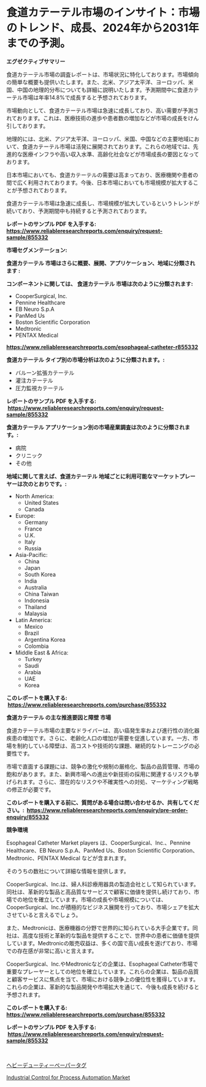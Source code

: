 <p><h1>食道カテーテル市場のインサイト：市場のトレンド、成長、2024年から2031年までの予測。</h1></p><p><strong>エグゼクティブサマリー</strong></p>
<p><p>食道カテーテル市場の調査レポートは、市場状況に特化しております。市場傾向の簡単な概要も提供いたします。また、北米、アジア太平洋、ヨーロッパ、米国、中国の地理的分布についても詳細に説明いたします。予測期間中に食道カテーテル市場は年率14.8%で成長すると予想されております。</p><p>市場動向として、食道カテーテル市場は急速に成長しており、高い需要が予測されております。これは、医療技術の進歩や患者数の増加などが市場の成長をけん引しております。</p><p>地理的には、北米、アジア太平洋、ヨーロッパ、米国、中国などの主要地域において、食道カテーテル市場は活発に展開されております。これらの地域では、先進的な医療インフラや高い収入水準、高齢化社会などが市場成長の要因となっております。</p><p>日本市場においても、食道カテーテルの需要は高まっており、医療機関や患者の間で広く利用されております。今後、日本市場においても市場規模が拡大することが予想されております。</p><p>食道カテーテル市場は急速に成長し、市場規模が拡大しているというトレンドが続いており、予測期間中も持続すると予測されております。</p></p>
<p><strong>レポートのサンプル PDF を入手する: <a href="https://www.reliableresearchreports.com/enquiry/request-sample/855332">https://www.reliableresearchreports.com/enquiry/request-sample/855332</a></strong></p>
<p><strong>市場セグメンテーション:</strong></p>
<p><strong> 食道カテーテル 市場はさらに概要、展開、アプリケーション、地域に分類されます :</strong></p>
<p><strong>コンポーネントに関しては、 食道カテーテル 市場は次のように分類されます: &nbsp;</strong></p>
<p><ul><li>CooperSurgical, Inc.</li><li>Pennine Healthcare</li><li>EB Neuro S.p.A</li><li>PanMed Us</li><li>Boston Scientific Corporation</li><li>Medtronic</li><li>PENTAX Medical</li></ul></p>
<p><strong><a href="https://www.reliableresearchreports.com/esophageal-catheter-r855332">https://www.reliableresearchreports.com/esophageal-catheter-r855332</a></strong></p>
<p><strong> 食道カテーテル タイプ別の市場分析は次のように分類されます。:</strong></p>
<p><ul><li>バルーン拡張カテーテル</li><li>灌注カテーテル</li><li>圧力監視カテーテル</li></ul></p>
<p><strong>レポートのサンプル PDF を入手する: &nbsp;<a href="https://www.reliableresearchreports.com/enquiry/request-sample/855332">https://www.reliableresearchreports.com/enquiry/request-sample/855332</a></strong></p>
<p><strong> 食道カテーテル アプリケーション別の市場産業調査は次のように分類されます。:</strong></p>
<p><ul><li>病院</li><li>クリニック</li><li>その他</li></ul></p>
<p><strong>地域に関して言えば、食道カテーテル 地域ごとに利用可能なマーケットプレーヤーは次のとおりです。:</strong></p>
<p><ul>
    <li>
        North America:
        <ul>
            <li>United States</li>
            <li>Canada</li>
        </ul>
    </li>
    <li>
        Europe:
        <ul>
            <li>Germany</li>
            <li>France</li>
            <li>U.K.</li>
            <li>Italy</li>
            <li>Russia</li>
        </ul>
    </li>
    <li>
        Asia-Pacific:
        <ul>
            <li>China</li>
            <li>Japan</li>
            <li>South Korea</li>
            <li>India</li>
            <li>Australia</li>
            <li>China Taiwan</li>
            <li>Indonesia</li>
            <li>Thailand</li>
            <li>Malaysia</li>
        </ul>
    </li>
    <li>
        Latin America:
        <ul>
            <li>Mexico</li>
            <li>Brazil</li>
            <li>Argentina Korea</li>
            <li>Colombia</li>
        </ul>
    </li>
    <li>
        Middle East & Africa:
        <ul>
            <li>Turkey</li>
            <li>Saudi</li>
            <li>Arabia</li>
            <li>UAE</li>
            <li>Korea</li>
        </ul>
    </li>
    </ul></p>
<p><strong>このレポートを購入する: &nbsp;<a href="https://www.reliableresearchreports.com/purchase/855332">https://www.reliableresearchreports.com/purchase/855332</a></strong></p>
<p><strong>食道カテーテル の主な推進要因と障壁 市場</strong></p>
<p><p>食道カテーテル市場の主要なドライバーは、高い癌発生率および進行性の消化器疾患の増加です。さらに、老齢化人口の増加が需要を促進しています。一方、市場を制約している障壁は、高コストや技術的な課題、継続的なトレーニングの必要性です。</p><p>市場で直面する課題には、競争の激化や規制の厳格化、製品の品質管理、市場の飽和があります。また、新興市場への進出や新技術の採用に関連するリスクも挙げられます。さらに、潜在的なリスクや不確実性への対処、マーケティング戦略の修正が必要です。</p></p>
<p><strong>このレポートを購入する前に、質問がある場合は問い合わせるか、共有してください。:&nbsp; <a href="https://www.reliableresearchreports.com/enquiry/pre-order-enquiry/855332">https://www.reliableresearchreports.com/enquiry/pre-order-enquiry/855332</a></strong></p>
<p><strong>競争環境</strong></p>
<p><p>Esophageal Catheter Market players は、CooperSurgical、Inc.、Pennine Healthcare、EB Neuro S.p.A、PanMed Us、Boston Scientific Corporation、Medtronic、PENTAX Medical などが含まれます。</p><p>そのうちの数社について詳細な情報を提供します。 </p><p>CooperSurgical、Inc.は、婦人科診療用器具の製造会社として知られています。同社は、革新的な製品と高品質なサービスで顧客に価値を提供し続けており、市場での地位を確立しています。市場の成長や市場規模については、CooperSurgical、Inc.が積極的なビジネス展開を行っており、市場シェアを拡大させていると言えるでしょう。</p><p>また、Medtronicは、医療機器の分野で世界的に知られている大手企業です。同社は、高度な技術と革新的な製品を提供することで、世界中の患者に価値を提供しています。Medtronicの販売収益は、多くの国で高い成長を遂げており、市場での存在感が非常に高いと言えます。</p><p>CooperSurgical、Inc.やMedtronicなどの企業は、Esophageal Catheter市場で重要なプレーヤーとしての地位を確立しています。これらの企業は、製品の品質と顧客サービスに焦点を当て、市場における競争上の優位性を獲得しています。これらの企業は、革新的な製品開発や市場拡大を通じて、今後も成長を続けると予想されます。</p></p>
<p><strong>このレポートを購入する: &nbsp; <a href="https://www.reliableresearchreports.com/purchase/855332">https://www.reliableresearchreports.com/purchase/855332</a></strong></p>
<p><strong>レポートのサンプル PDF を入手する: &nbsp;<a href="https://www.reliableresearchreports.com/enquiry/request-sample/855332">https://www.reliableresearchreports.com/enquiry/request-sample/855332</a></strong><strong></strong></p>
<p>&nbsp;</p>
<p><p><a href="https://github.com/Sophiaard2003/Market-Research-Report-List-1/blob/main/824143027720.md">ヘビーデューティーペーパータグ</a></p><p><a href="https://github.com/brenzgnarento/Market-Research-Report-List-2/blob/main/industrial-control-for-process-automation-market.md">Industrial Control for Process Automation Market</a></p></p>